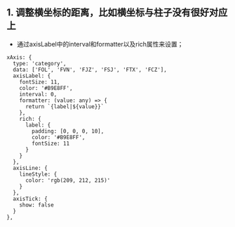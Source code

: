 ## 1. 调整横坐标的距离，比如横坐标与柱子没有很好对应上
- 通过axisLabel中的interval和formatter以及rich属性来设置； 
```
xAxis: {
  type: 'category',
  data: ['FOL', 'FVN', 'FJZ', 'FSJ', 'FTX', 'FCZ'],
  axisLabel: {
    fontSize: 11,
    color: '#B9E8FF',
    interval: 0, 
    formatter: (value: any) => {
      return `{label|${value}}` 
    },
    rich: {
      label: {
        padding: [0, 0, 0, 10], 
        color: '#B9E8FF',
        fontSize: 11
      }
    }
  },
  axisLine: {
    lineStyle: {
      color: 'rgb(209, 212, 215)'
    }
  },
  axisTick: {
    show: false
  }
},
```

